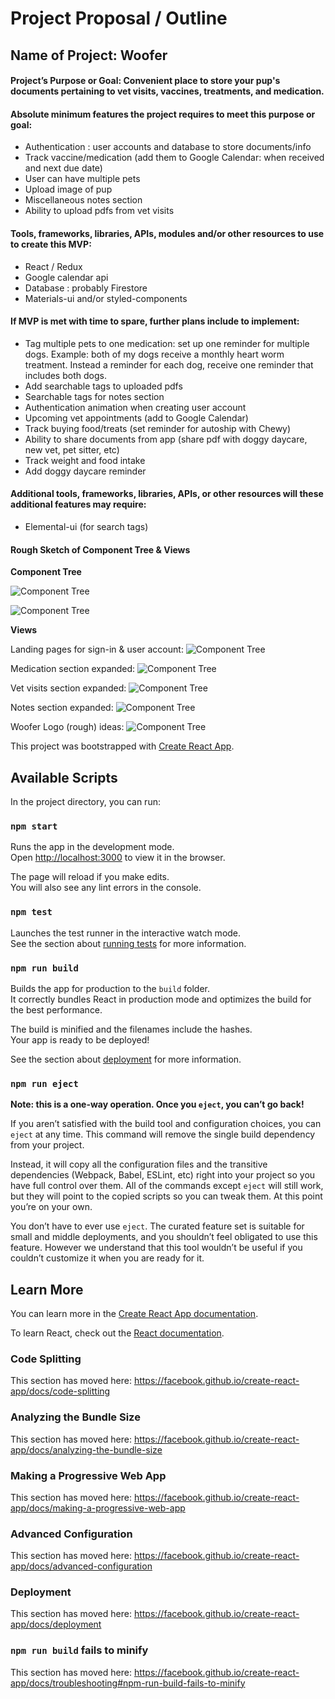 # Project Proposal / Outline
## Name of Project: Woofer

#### Project’s Purpose or Goal: Convenient place to store your pup's documents pertaining to vet visits, vaccines, treatments, and medication.

#### Absolute minimum features the project requires to meet this purpose or goal:

* Authentication : user accounts and database to store documents/info
* Track vaccine/medication (add them to Google Calendar: when received and next due date)
* User can have multiple pets 
* Upload image of pup
* Miscellaneous notes section
* Ability to upload pdfs from vet visits


#### Tools, frameworks, libraries, APIs, modules and/or other resources to use to create this MVP:

* React / Redux
* Google calendar api
* Database : probably Firestore 
* Materials-ui and/or styled-components

#### If MVP is met with time to spare, further plans include to implement:

* Tag multiple pets to one medication: set up one reminder for multiple dogs. Example: both of my dogs receive a monthly heart worm treatment. Instead a reminder for each dog, receive one reminder that includes both dogs.
* Add searchable tags to uploaded pdfs 
* Searchable tags for notes section
* Authentication animation when creating user account
* Upcoming vet appointments (add to Google Calendar)
* Track buying food/treats (set reminder for autoship with Chewy)
* Ability to share documents from app (share pdf with doggy daycare, new vet, pet sitter, etc)
* Track weight and food intake
* Add doggy daycare reminder


#### Additional tools, frameworks, libraries, APIs, or other resources will these additional features may require:

* Elemental-ui (for search tags)

#### Rough Sketch of Component Tree & Views 

**Component Tree**

![Component Tree](/public/images/plan/component-tree.jpg)

![Component Tree](/public/images/plan/component-tree-detail.jpg)

**Views**

Landing pages for sign-in & user account: 
![Component Tree](/public/images/plan/views-landing-user-account.jpg)

Medication section expanded:
![Component Tree](/public/images/plan/views-medication.jpg)

Vet visits section expanded:
![Component Tree](/public/images/plan/views-vet-visit.jpg)

Notes section expanded:
![Component Tree](/public/images/plan/views-notes.jpg)

Woofer Logo (rough) ideas:
![Component Tree](/public/images/plan/woofer-logo-ideas.png)





 
This project was bootstrapped with [Create React App](https://github.com/facebook/create-react-app).

## Available Scripts

In the project directory, you can run:

### `npm start`

Runs the app in the development mode.<br>
Open [http://localhost:3000](http://localhost:3000) to view it in the browser.

The page will reload if you make edits.<br>
You will also see any lint errors in the console.

### `npm test`

Launches the test runner in the interactive watch mode.<br>
See the section about [running tests](https://facebook.github.io/create-react-app/docs/running-tests) for more information.

### `npm run build`

Builds the app for production to the `build` folder.<br>
It correctly bundles React in production mode and optimizes the build for the best performance.

The build is minified and the filenames include the hashes.<br>
Your app is ready to be deployed!

See the section about [deployment](https://facebook.github.io/create-react-app/docs/deployment) for more information.

### `npm run eject`

**Note: this is a one-way operation. Once you `eject`, you can’t go back!**

If you aren’t satisfied with the build tool and configuration choices, you can `eject` at any time. This command will remove the single build dependency from your project.

Instead, it will copy all the configuration files and the transitive dependencies (Webpack, Babel, ESLint, etc) right into your project so you have full control over them. All of the commands except `eject` will still work, but they will point to the copied scripts so you can tweak them. At this point you’re on your own.

You don’t have to ever use `eject`. The curated feature set is suitable for small and middle deployments, and you shouldn’t feel obligated to use this feature. However we understand that this tool wouldn’t be useful if you couldn’t customize it when you are ready for it.

## Learn More

You can learn more in the [Create React App documentation](https://facebook.github.io/create-react-app/docs/getting-started).

To learn React, check out the [React documentation](https://reactjs.org/).

### Code Splitting

This section has moved here: https://facebook.github.io/create-react-app/docs/code-splitting

### Analyzing the Bundle Size

This section has moved here: https://facebook.github.io/create-react-app/docs/analyzing-the-bundle-size

### Making a Progressive Web App

This section has moved here: https://facebook.github.io/create-react-app/docs/making-a-progressive-web-app

### Advanced Configuration

This section has moved here: https://facebook.github.io/create-react-app/docs/advanced-configuration

### Deployment

This section has moved here: https://facebook.github.io/create-react-app/docs/deployment

### `npm run build` fails to minify

This section has moved here: https://facebook.github.io/create-react-app/docs/troubleshooting#npm-run-build-fails-to-minify
